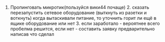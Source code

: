 1. Пропинговать микротик(пользуйся вики44 почаще)
   2. сказать перезапустить сетевое оборудование (выткнуть из разетки и воткнуть)
      когда вытаскивали питание, то уточнить горит ли ещё в ящике оборудование или нет
      3. если заработало - вероятнее всего пробелма решится, если нет - составить заявку предварительно написав что сделал